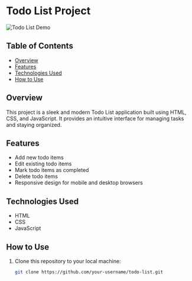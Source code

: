 # Todo List Project

![Todo List Demo](demo.gif)

## Table of Contents

- [Overview](#overview)
- [Features](#features)
- [Technologies Used](#technologies-used)
- [How to Use](#how-to-use)

## Overview

This project is a sleek and modern Todo List application built using HTML, CSS, and JavaScript. It provides an intuitive interface for managing tasks and staying organized.

## Features

- Add new todo items
- Edit existing todo items
- Mark todo items as completed
- Delete todo items
- Responsive design for mobile and desktop browsers

## Technologies Used

- HTML
- CSS
- JavaScript

## How to Use

1. Clone this repository to your local machine:
   ```sh
   git clone https://github.com/your-username/todo-list.git
